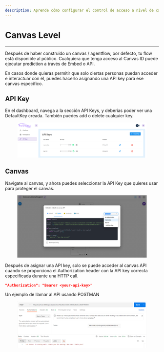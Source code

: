 ```yaml
---
description: Aprende cómo configurar el control de acceso a nivel de canvas para tus instancias de Flowise
---
```


# Canvas Level

***

Después de haber construido un canvas / agentflow, por defecto, tu flow está disponible al público. Cualquiera que tenga acceso al Canvas ID puede ejecutar prediction a través de Embed o API.

En casos donde quieras permitir que solo ciertas personas puedan acceder e interactuar con él, puedes hacerlo asignando una API key para ese canvas específico.

## API Key

En el dashboard, navega a la sección API Keys, y deberías poder ver una DefaultKey creada. También puedes add o delete cualquier key.

<figure><img src="../../.gitbook/assets/image (6) (1) (1) (1) (1) (1) (1) (1) (1) (1) (1) (1).png" alt=""><figcaption></figcaption></figure>

## Canvas

Navigate al canvas, y ahora puedes seleccionar la API Key que quieres usar para proteger el canvas.

<figure><img src="../../.gitbook/assets/image (3) (1) (1) (1) (1) (1) (1) (1) (1) (1) (1) (1) (1) (1) (1) (1) (1) (1) (1) (1) (1).png" alt=""><figcaption></figcaption></figure>

Después de asignar una API key, solo se puede acceder al canvas API cuando se proporciona el Authorization header con la API key correcta especificada durante una HTTP call.

```json
"Authorization": "Bearer <your-api-key>"
```

Un ejemplo de llamar al API usando POSTMAN

<figure><img src="../../.gitbook/assets/image (1) (1) (1) (1) (1) (1) (1) (1) (1) (1) (1) (1) (1) (1) (1) (1) (1) (1) (1) (1) (1) (1) (1) (1) (1) (1) (1) (1) (1) (1) (1).png" alt=""><figcaption></figcaption></figure>


